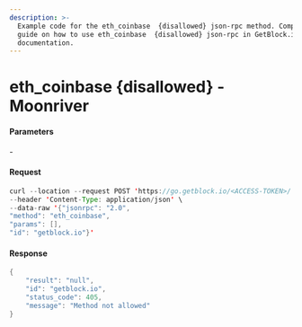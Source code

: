 ```yaml
---
description: >-
  Example code for the eth_coinbase  {disallowed} json-rpc method. Сomplete
  guide on how to use eth_coinbase  {disallowed} json-rpc in GetBlock.io Web3
  documentation.
---
```


# eth\_coinbase {disallowed} - Moonriver

#### Parameters

\-

#### Request

```java
curl --location --request POST 'https://go.getblock.io/<ACCESS-TOKEN>/' \
--header 'Content-Type: application/json' \
--data-raw '{"jsonrpc": "2.0",
"method": "eth_coinbase",
"params": [],
"id": "getblock.io"}'
```

#### Response

```java
{
    "result": "null",
    "id": "getblock.io",
    "status_code": 405,
    "message": "Method not allowed"
}
```
